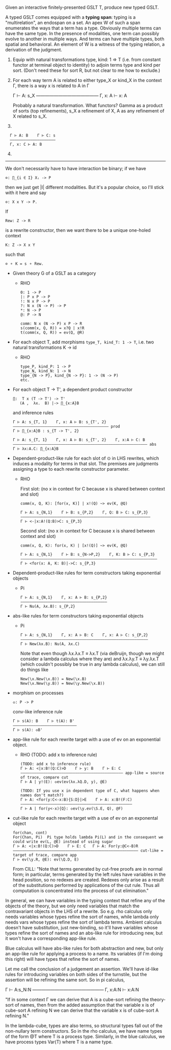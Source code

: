Given an interactive finitely-presented GSLT T, produce new typed GSLT.

A typed GSLT comes equipped with a **typing span**: typing is a "multirelation", an endospan on a set.  An apex W of such a span enumerates the ways that a term has a type.  Obviously multiple terms can have the same type.  In the presence of modalities, one term can possibly evolve to another in multiple ways.  And terms can have multiple types, both spatial and behavioral.  An element of W is a witness of the typing relation, a derivation of the judgment.




1. Equip with natural transformations type, kind: 1 => T (i.e. from constant functor at terminal object to identity) to adjoin terms type and kind per sort. (Don't need these for sort R, but not clear to me how to exclude.)

2. For each way term A is related to either type_X or kind_X in the context Γ, there is a way x is related to A in Γ

      Γ ⊢ A: s_X
      ——————————————
      Γ, x: A ⊢ x: A

    Probably a natural transformation.  What functors?  Gamma as a product of sorts (top refinements), s_X a refinement of X, A as any refinement of X related to s_X.
    
3. 

      Γ ⊢ A: B    Γ ⊢ C: s
      ————————————————————
      Γ, x: C ⊢ A: B
      
4. 



------------------------------------------

We don't necessarily have to have interaction be binary; if we have

    ⊙: ∏_{i ∈ I} Xᵢ -> P

then we just get |I| different modalities.  But it's a popular choice, so I'll stick with it here and say

    ⊙: X x Y -> P.

If

    Rew: Z -> R

is a rewrite constructor, then we want there to be a unique one-holed context

    K: Z -> X x Y

such that

    ⊙ ⚬ K = s ⚬ Rew.

- Given theory G of a GSLT as a category

  - RHO
  
      ```
      0: 1 -> P
      |: P x P -> P
      !: N x P -> P
      ?: N x (N -> P) -> P
      *: N -> P
      @: P -> N

      comm: N x (N -> P) x P -> R
      s(comm(x, Q, R)) = x?Q | x!R
      t(comm(x, Q, R)) = ev(Q, @R)
      ```

- For each object T, add morphisms `type_T, kind_T: 1 -> T`, i.e. two natural transformations K -> id

	- RHO

		```
		type_P, kind_P: 1 -> P
		type_N, kind_N: 1 -> N
		type_{N -> P}, kind_{N -> P}: 1 -> (N -> P)
		etc.
		```

- For each object T -> T',  a dependent product constructor

	```
	∏:  T x (T -> T') -> T'
	   (A ,  λx.  B) |-> ∏_{x:A}B
	```

	and inference rules

	```
	Γ ⊢ A: s_{T, 1}    Γ, x: A ⊢ B: s_{T', 2}
	—————————————————————————————————————————— prod
	Γ ⊢ ∏_{x:A}B : s_{T -> T', 2}
	``` 

	```
	Γ ⊢ A: s_{T, 1}    Γ, x: A ⊢ B: s_{T', 2}    Γ, x:A ⊢ C: B
	——————————————————————————————————————————————————————————— abs
	Γ ⊢ λx:A.C: ∏_{x:A}B
	``` 


- Dependent-product-like rule for each slot of ⊙ in LHS rewrites, which induces a modality for terms in that slot.   The premises are judgments assigning a type to each rewrite constructor parameter.

	- RHO

		First slot: (no x in context for C because x is shared between context and slot)

		```
		comm(x, Q, K): [for(x, K)] | x!(Q) ~> ev(K, @Q)

		Γ ⊢ A: s_{N,1}    Γ ⊢ B: s_{P,2}    Γ, Q: B ⊢ C: s_{P,3}
		—————————————————————————————————————————————————————————
		Γ ⊢ <-|x:A!(Q:B)>C: s_{P,3} 
		```

		Second slot: (no x in context for C because x is shared between context and slot)

		```
		comm(x, Q, K): for(x, K) | [x!(Q)] ~> ev(K, @Q)

		Γ ⊢ A: s_{N,1}    Γ ⊢ B: s_{N->P,2}    Γ, K: B ⊢ C: s_{P,3}
		————————————————————————————————————————————————————————————
		Γ ⊢ <for(x: A, K: B)|->C: s_{P,3}
		```

- Dependent-product-like rules for term constructors taking exponential objects

	- Pi

		```
		Γ ⊢ A: s_{N,1}    Γ, x: A ⊢ B: s_{P,2}
		——————————————————————————————————————
		Γ ⊢ Nu(A, λx.B): s_{P,2}
		```

- abs-like rules for term constructors taking exponential objects

	- Pi

		```
		Γ ⊢ A: s_{N,1}    Γ, x: A ⊢ B: C    Γ, x: A ⊢ C: s_{P,2}
		————————————————————————————————————————————————————————
		Γ ⊢ New(λx.B): Nu(A, λx.C)
		```

	    Note that even though λx.λx.T ≡ λx.T (via deBruijn, though we might consider a lambda calculus where they are) and λx.λy.T ≡ λy.λx.T (which couldn't possibly be true in any lambda calculus), we can still do things like

		```
		New(\x.New(\x.B)) = New(\x.B)
		New(\x.New(\y.B)) = New(\y.New(\x.B))
		```

- morphism on processes

	```
	◇: P -> P
	```

	conv-like 	inference rule

	```
	Γ ⊢ s(A): B    Γ ⊢ t(A): B'
	————————————————————————————
	Γ ⊢ s(A): ◇B'
	```

- app-like rule for each rewrite target with a use of ev on an exponential object.
	- RHO (TODO: add x to inference rule)

		```
		(TODO: add x to inference rule)
		Γ ⊢ A: <|x:B!(Q:C)>D    Γ ⊢ y: B    Γ ⊢ E: C
		————————————————————————————————————————————— app-like = source of trace, compare cut
		Γ ⊢ A | y!(E): ◇ev(ev(λx.λQ.D, y), @E)

		(TODO: If you use x in dependent type of C, what happens when names don't match?)
		Γ ⊢ A: <for(y:C<-x:B){S:D}|>E    Γ ⊢ A: x:B!(F:C)
		—————————————————————————————————————————————————
		Γ ⊢ A | for(y<-x){Q}: ◇ev(\y.ev(\S.E, Q), @F)
		```

- cut-like rule for each rewrite target with a use of ev on an exponental object

	```
	for(chan, cont)
	For(Chan, Pi)  Pi type holds lambda Pi(L) and in the consequent we could write ev(L, @E) instead of using sugar
	Γ ⊢ A: <|x:B!(Q:C)>D    Γ ⊢ E: C   Γ ⊢ A: For(y:@C<-B)R
	——————————————————————————————————————————————————————— cut-like = target of trace, compare app
	Γ ⊢ ev(\y.R, @E): ev(\Q.D, E)
	```

    From CILL: "Note that terms generated by cut-free proofs are in normal form; in particular, terms generated by the left rules have variables in the head position, so no redexes are created. Redexes only arise as a result of the substitutions performed by applications of the cut rule. Thus all computation is concentrated into the process of cut elimination."



In general, we can have variables in the typing context that refine any of the objects of the theory, but we only need variables that match the contravariant objects in the LHS of a rewrite.  So e.g. rho calculus only needs variables whose types refine the sort of names, while lambda only needs vars whose types refine the sort of lambda terms.
Ambient calculus doesn't have substitution, just new-binding, so it'll have variables whose types refine the sort of names and an abs-like rule for introducing new, but it won't have a corresponding app-like rule.

Blue calculus will have abs-like rules for both abstraction and new, but only an app-like rule for applying a process to a name.  Its variables (if I'm doing this right) will have types that refine the sort of names.

Let me call the conclusion of a judgement an assertion.  We'll have id-like rules for introducing variables on both sides of the turnstile, but the assertion will be refining the same sort.  So in pi calculus,

Γ ⊢ A:s_N:N
————————————————
Γ, x:A:N ⊢ x:A:N

"If in some context Γ we can derive that A is a cube-sort refining the theory-sort of names, then from the added assumption that the variable x is of cube-sort A refining N we can derive that the variable x is of cube-sort A refining N."

In the lambda-cube, types are also terms, so structural types fall out of the non-nullary term constructors.  So in the rho calculus, we have name types of the form @T where T is a process type.  Similarly, in the blue calculus, we have process types Var(T) where T is a name type.
